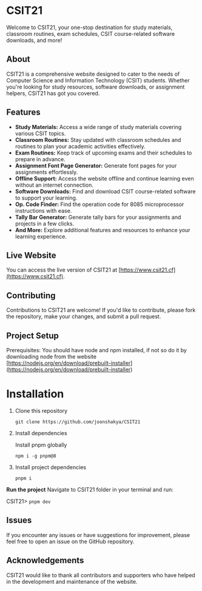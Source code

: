 # CSIT21

Welcome to CSIT21, your one-stop destination for study materials, classroom routines, exam schedules, CSIT course-related software downloads, and more!

## About

CSIT21 is a comprehensive website designed to cater to the needs of Computer Science and Information Technology (CSIT) students. Whether you're looking for study resources, software downloads, or assignment helpers, CSIT21 has got you covered.

## Features

- **Study Materials:** Access a wide range of study materials covering various CSIT topics.
- **Classroom Routines:** Stay updated with classroom schedules and routines to plan your academic activities effectively.
- **Exam Routines:** Keep track of upcoming exams and their schedules to prepare in advance.
- **Assignment Font Page Generator:** Generate font pages for your assignments effortlessly.
- **Offline Support:** Access the website offline and continue learning even without an internet connection.
- **Software Downloads:** Find and download CSIT course-related software to support your learning.
- **Op. Code Finder:** Find the operation code for 8085 microprocessor instructions with ease.
- **Tally Bar Generator:** Generate tally bars for your assignments and projects in a few clicks.
- **And More:** Explore additional features and resources to enhance your learning experience.

## Live Website

You can access the live version of CSIT21 at [https://www.csit21.cf](https://www.csit21.cf).

## Contributing

Contributions to CSIT21 are welcome! If you'd like to contribute, please fork the repository, make your changes, and submit a pull request.

## Project Setup

Prerequisites: You should have node and npm installed, if not so do it by downloading node from the website [https://nodejs.org/en/download/prebuilt-installer] (https://nodejs.org/en/download/prebuilt-installer)

# Installation

1. Clone this repository

   `git clone https://github.com/joonshakya/CSIT21`

 2. Install dependencies

		

    Install pnpm globally

    `npm i -g pnpm@8`

 4. Install project dependencies

    `pnpm i`

**Run the project**
Navigate to CSIT21 folder in your terminal and run: 

CSIT21> `pnpm dev`


## Issues

If you encounter any issues or have suggestions for improvement, please feel free to open an issue on the GitHub repository.

## Acknowledgements

CSIT21 would like to thank all contributors and supporters who have helped in the development and maintenance of the website.
